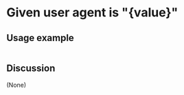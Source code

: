 
Given user agent is "{value}"
=============================================================================================================

Usage example
-------------

```
```

Discussion
----------

(None)